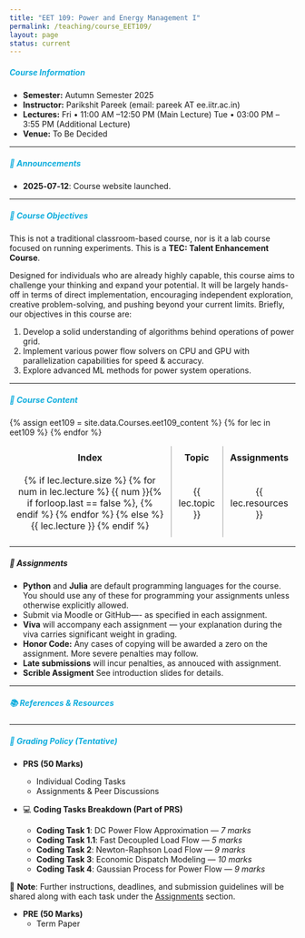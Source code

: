 ```yaml
---
title: "EET 109: Power and Energy Management I"
permalink: /teaching/course_EET109/
layout: page
status: current
---
```


##### <span style="color: #0faddd;; font-weight: bold;"> Course Information </span>

- **Semester:** Autumn Semester 2025  
- **Instructor:** Parikshit Pareek (email: pareek AT ee.iitr.ac.in)  
- **Lectures:**  Fri • 11:00 AM –12:50 PM  (Main Lecture)
                 Tue • 03:00 PM –3:55 PM  (Additional Lecture)
- **Venue:** To Be Decided
<!-- - **Piazza:** (link to class Piazza)   -->
<!-- - **TAs:** Rajdeep R. Dwivedi (rajdeep_rd AT ece.iitr.ac.in) -->

---

##### <span style="color: #0faddd;; font-weight: bold;"> 📌 Announcements </span>

<!-- - **2025‑06‑01**: Course Announcements will be posted here regularly. Email notifications will **only** be sent if information is urgent. -->
<!-- - **2025‑07‑01**: Course Announcements will be posted here regularly. Email notifications will **only** be sent if information is urgent. -->
<!-- - **2025‑06‑20**: First assignment released! Due July 1. Check the Assignments section below. -->
- **2025‑07‑12**: Course website launched.

---

##### <span style="color: #0faddd;; font-weight: bold;"> 🎯 Course Objectives </span>

This is not a traditional classroom-based course, nor is it a lab course focused on running experiments. This is a **TEC: Talent Enhancement Course**.

Designed for individuals who are already highly capable, this course aims to challenge your thinking and expand your potential. It will be largely hands-off in terms of direct implementation, encouraging independent exploration, creative problem-solving, and pushing beyond your current limits. Briefly, our objectives in this course are:

1. Develop a solid understanding of algorithms behind operations of power grid.  
2. Implement various power flow solvers on CPU and GPU with parallelization capabilities for speed & accuracy.
3. Explore advanced ML methods for power system operations.

---

##### <span style="color: #0faddd;; font-weight: bold;"> 📅 Course Content </span>

<style>
.table-no-hover table {
  border-collapse: separate;
  border-spacing: 0;
  width: auto;                  /* Let table size adjust to content */
  table-layout: auto;          /* Use natural column widths */
}

.table-no-hover table th,
.table-no-hover table td {
  border-left: 1px solid #ccc; /* Vertical lines only */
  border-right: 1px solid #ccc;
  border-top: none;            /* No horizontal lines */
  border-bottom: none;
  text-align: center;
  vertical-align: middle;
  padding: 10px;
}

/* Optional: remove first/last borders for clean edges */
.table-no-hover table th:first-child,
.table-no-hover table td:first-child {
  border-left: none;
}
.table-no-hover table th:last-child,
.table-no-hover table td:last-child {
  border-right: none;
}

/* Header styling */
.table-no-hover table th {
  font-weight: bold;
}

/* Disable hover effects */
.table-no-hover table * {
  transition: none !important;
}

.table-no-hover table tr:hover,
.table-no-hover table td:hover,
.table-no-hover table th:hover {
  background: inherit !important;
  color: inherit !important;
  font-weight: inherit !important;
  transform: none !important;
  box-shadow: none !important;
  text-decoration: none !important;
}

</style>

<div class="table-no-hover">
  {% assign eet109 = site.data.Courses.eet109_content %}

  <table>
    <thead>
      <tr>
        <th>Index</th>
        <th>Topic</th>
        <th>Assignments</th>
      </tr>
    </thead>
    <tbody>
      {% for lec in eet109 %}
      <tr>
        <td>
          {% if lec.lecture.size %}
            {% for num in lec.lecture %}
              {{ num }}{% if forloop.last == false %}, {% endif %}
            {% endfor %}
          {% else %}
            {{ lec.lecture }}
          {% endif %}
        </td>
        <td>{{ lec.topic }}</td>
        <td>{{ lec.resources }}</td>
      </tr>
      {% endfor %}
    </tbody>
  </table>
</div>


---
##### 📝 Assignments
- **Python** and **Julia** are default programming languages for the course. You should use any of these for programming your assignments unless otherwise explicitly allowed.
- Submit via Moodle or GitHub—- as specified in each assignment. 
- **Viva** will accompany each assignment — your explanation during the viva carries significant weight in grading.
- **Honor Code:** Any cases of copying will be awarded a zero on the assignment. More severe penalties may follow.
- **Late submissions** will incur penalties, as annouced with assignment. 
- **Scrible Assigment** See introduction slides for details.

---

##### <span style="color: #0faddd;; font-weight: bold;"> 📚 References & Resources</span>


---



##### <span style="color: #0faddd;; font-weight: bold;"> 🧾 Grading Policy (Tentative) </span>

* **PRS (50 Marks)**
  * Individual Coding Tasks
  * Assignments & Peer Discussions

* 💻 **Coding Tasks Breakdown (Part of PRS)**
  * **Coding Task 1**: DC Power Flow Approximation — *7 marks*
  * **Coding Task 1.1**: Fast Decoupled Load Flow — *5 marks*
  * **Coding Task 2**: Newton-Raphson Load Flow — *9 marks*
  * **Coding Task 3**: Economic Dispatch Modeling — *10 marks*
  * **Coding Task 4**: Gaussian Process for Power Flow — *9 marks*

🔔 **Note**: Further instructions, deadlines, and submission guidelines will be shared along with each task under the [Assignments](#📝-assignments) section.

* **PRE (50 Marks)**
  * Term Paper